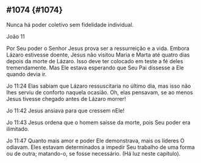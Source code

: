 ## #1074 {#1074}

Nunca há poder coletivo sem fidelidade individual.

João 11

Por Seu poder o Senhor Jesus prova ser a ressurreição e a vida. Embora Lázaro estivesse doente, Jesus não visitou Maria e Marta até quatro dias depois da morte de Lázaro. Isso deve ter colocado em teste a fé deles tremendamente. Mas Ele estava esperando que Seu Pai dissesse a Ele quando devia ir.

Jo 11:24 Elas sabiam que Lázaro ressuscitaria no último dia, mas isso não lhes serviu de conforto naquela ocasião. Oh, elas pensavam, se ao menos Jesus tivesse chegado antes de Lázaro morrer!

Jo 11:42 Jesus ansiava para que cressem nEle!

Jo 11:43 Jesus ordena que o homem saísse da morte, pois Seu poder era ilimitado.

Jo 11:47 Quanto mais amor e poder Ele demonstrava, mais os líderes O odiavam. Eles estavam determinados a impedir Seu trabalho de uma forma ou de outra; matando-o, se fosse necessário. (Há luz neste capítulo).